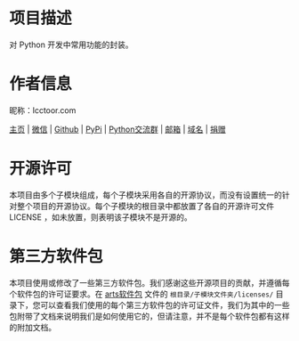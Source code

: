 # 项目描述

对 Python 开发中常用功能的封装。

# 作者信息

昵称：lcctoor.com

[主页](https://lcctoor.github.io/arts/) \| [微信](https://lcctoor.github.io/arts/arts/static/static-files/WeChatQRC.jpg) \| [Github](https://github.com/lcctoor) \| [PyPi](https://pypi.org/user/lcctoor) \| [Python交流群](https://lcctoor.github.io/arts/arts/static/static-files/PythonWeChatGroupQRC.jpg) \| [邮箱](mailto:lcctoor@outlook.com) \| [域名](http://lcctoor.com) \| [捐赠](https://lcctoor.github.io/arts/arts/static/static-files/DonationQRC-0rmb.jpg)

# 开源许可

本项目由多个子模块组成，每个子模块采用各自的开源协议，而没有设置统一的针对整个项目的开源协议。每个子模块的根目录中都放置了各自的开源许可文件 LICENSE ，如未放置，则表明该子模块不是开源的。

# 第三方软件包

本项目使用或修改了一些第三方软件包。我们感谢这些开源项目的贡献，并遵循每个软件包的许可证要求。在 [arts软件包](https://pypi.org/project/arts) 文件的 `根目录/子模块文件夹/licenses/` 目录下，您可以查看我们使用的每个第三方软件包的许可证文件，我们为其中的一些包附带了文档来说明我们是如何使用它的，但请注意，并不是每个软件包都有这样的附加文档。
